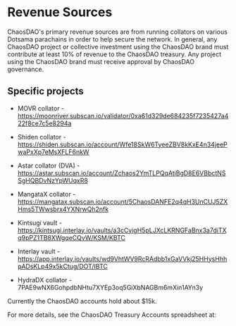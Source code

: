# Revenue Sources

ChaosDAO's primary revenue sources are from running collators on various Dotsama parachains in order to help secure the network. In general, any ChaosDAO project or collective investment using the ChaosDAO brand must contribute at least 10% of revenue to the ChaosDAO treasury. Any project using the ChaosDAO brand must receive approval by ChaosDAO governance.

## Specific projects
* MOVR collator - https://moonriver.subscan.io/validator/0xa61d329de684235f7235427a422f8ce7c5e8294a

* Shiden collator - https://shiden.subscan.io/account/Wfe18SkW6TyeeZBV8kKxE4n34jeePwaPxXp7eMsXFLF6nkW

* Astar collator (DVA) - https://astar.subscan.io/account/Zchaos2YmTLPQqAtiBgD8E6VBbctNSSgHQBDvNzYpWUqxR8

* MangataX collator - https://mangatax.subscan.io/account/5ChaosDANFE2q4qH3UnCUJ5ZXHms5TWwsbrx4YXNrwQh2nfk

* Kintsugi vault - https://kintsugi.interlay.io/vaults/a3cCyigH5pLJXcLKRNGFaBnx3a7diTXq9pPZ1TB8XWgqeCQvW/KSM/KBTC

* Interlay vault - https://app.interlay.io/vaults/wd9VhtWV9RcRAdbb1xGaVVkj25HHysHhhpADsKLp49x5kCtug/DOT/IBTC

* HydraDX collator - 7PAE9wNX6GohpdbNHtu7XYEp3oq5GiXbNAGBm6mXin1AYn3y

Currently the ChaosDAO accounts hold about $15k.

For more details, see the ChaosDAO Treasury Accounts spreadsheet at:



